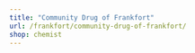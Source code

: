 ```yaml
---
title: "Community Drug of Frankfort"
url: /frankfort/community-drug-of-frankfort/
shop: chemist
---
```

